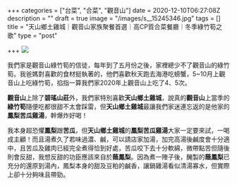 +++
categories = ["台菜", "合菜", "觀音山"]
date = 2020-12-10T06:27:08Z
description = ""
draft = true
image = "/images/s__15245346.jpg"
tags = []
title = "天山鄉土雞城｜觀音山家族聚餐首選｜高CP質合菜餐廳｜冬季綠竹筍之歌"
type = "post"

+++
![](/images/s__15245346.jpg)

我們家是觀音山綠竹筍的信徒，每年到了五月份之後，家裡總少不了觀音山的綠竹筍。我爸媽對喜歡的食材挺執著的，他們喜歡秋天跑去海港吃螃蟹，5\~10月上觀音山上吃綠竹筍，掐指一算我們家2020年上觀音山上吃了4、5次。

**觀音山**上除了**碧瑤山莊**外，我們家特別喜歡**天山鄉土雞城**，說真的**觀音山**上當季的**綠竹筍**隨便吃都很甜不太會踩雷，但**天山鄉土雞城**最讓我們家迷連忘返的是他家的**鳳梨苦瓜雞湯**，幹爆炸好喝！

我本身超恐懼**鳳梨**跟**苦瓜**，但**天山鄉土雞城**的**鳳梨苦瓜雞湯**大家一定要來試，一喝成主顧！而且湯煮久了若味過濃、鹹，可以請店家加湯，加完高湯後鹹度會十分適中，且苦瓜及雞肉已經完全煮得恰到好處，苦瓜咬下去十分軟綿，微帶點苦但隨後則會反甜，我想反甜的功臣應該來自於**蔭鳳梨**。因為煮一陣子後，醃製的**蔭鳳梨**已充分的還原到湯內，鳳梨本身的甜及豆粕的鹹香，讓鍋雞湯看似清湯寡水，但實際上卻十分夠味且帶勁。